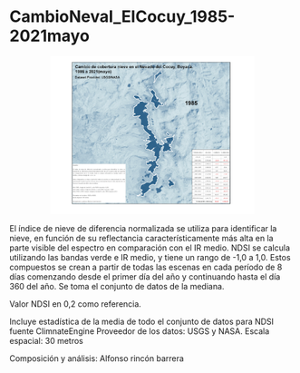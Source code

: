 # CambioNeval_ElCocuy_1985-2021mayo

<p align="center">
  <img width="360" src="/Gif/CambioNeval_ElCocuy_1985-2021may.gif">
</p>

El índice de nieve de diferencia normalizada se utiliza para identificar la nieve, en función de su reflectancia característicamente más alta en la parte visible del espectro en comparación con el IR medio. NDSI se calcula utilizando las bandas verde e IR medio, y tiene un rango de -1,0 a 1,0.
Estos compuestos se crean a partir de todas las escenas en cada período de 8 días comenzando desde el primer día del año y continuando hasta el día 360 del año. Se toma el conjunto de datos de la mediana.

Valor NDSI en 0,2 como referencia.

Incluye estadística de la media de todo el conjunto de datos para NDSI fuente ClimnateEngine
Proveedor de los datos: USGS y NASA. Escala espacial: 30 metros

Composición y análisis: Alfonso rincón barrera

